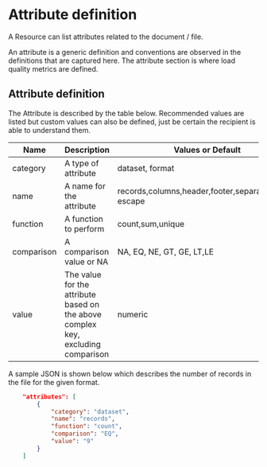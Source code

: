 # Attribute definition

A Resource can list attributes related to the document / file.

An attribute is a generic definition and conventions are 
observed in the definitions that are captured here.  The attribute
section is where load quality metrics are defined.

## Attribute definition 

The Attribute is described by the table below.  Recommended
values are listed but custom values can also be defined, just be
certain the recipient is able to understand them.

Name|Description|Values or Default
---|---|---
category|A type of attribute|dataset, format
name|A name for the attribute|records,columns,header,footer,separator,quote, escape 
function|A function to perform|count,sum,unique
comparison|A comparison value or NA|NA, EQ, NE, GT, GE, LT,LE
value|The value for the attribute based on the above complex key, excluding comparison|numeric 

A sample JSON is shown below which describes the 
number of records in the file for the given format.

```json
    "attributes": [
        {
            "category": "dataset",
            "name": "records",
            "function": "count",
            "comparison": "EQ",
            "value": "9"
        }
    ]
```
